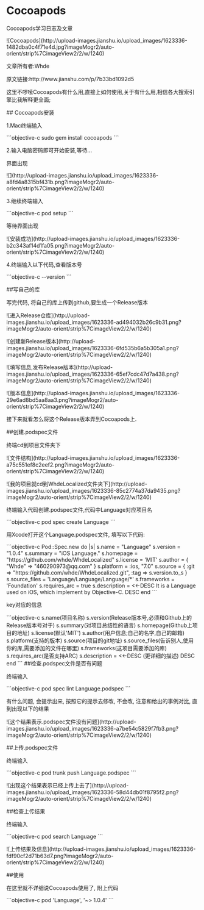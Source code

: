 # Cocoapods
Cocoapods学习日志及文章
<p>![Cocoapods](http://upload-images.jianshu.io/upload_images/1623336-1482dba0c4f71e4d.jpg?imageMogr2/auto-orient/strip%7CimageView2/2/w/1240)<p>
<p>文章所有者:Whde<p>
<p>原文链接:http://www.jianshu.com/p/7b33bd1092d5<p>
<p>这里不啰嗦Cocoapods有什么用,直接上如何使用,关于有什么用,相信各大搜索引擎比我解释更全面;<p>
## Cocoapods安装
<p>1.Mac终端输入<p>
```objective-c
sudo gem install cocoapods
```
<p>2.输入电脑密码即可开始安装,等待...<p>
   <p>界面出现<p>
<p>![](http://upload-images.jianshu.io/upload_images/1623336-a8fd4a8315bf431b.png?imageMogr2/auto-orient/strip%7CimageView2/2/w/1240)<p>
<p>3.继续终端输入<p>
```objective-c
pod setup
```
<p>等待界面出现<p>
<p>![安装成功](http://upload-images.jianshu.io/upload_images/1623336-b2c343af14d1fa05.png?imageMogr2/auto-orient/strip%7CimageView2/2/w/1240)<p>
<p>4.终端输入以下代码,查看版本号<p>
```objective-c
--version
```
<p>##写自己的库<p>
<p>写完代码, 将自己的库上传到github,要生成一个Release版本<p>
<p>![进入Release仓库](http://upload-images.jianshu.io/upload_images/1623336-ad494032b26c9b31.png?imageMogr2/auto-orient/strip%7CimageView2/2/w/1240)<p>
<p>![创建新Release版本](http://upload-images.jianshu.io/upload_images/1623336-6fd535b6a5b305a1.png?imageMogr2/auto-orient/strip%7CimageView2/2/w/1240)<p>
<p>![填写信息,发布Release版本](http://upload-images.jianshu.io/upload_images/1623336-65ef7cdc47d7a438.png?imageMogr2/auto-orient/strip%7CimageView2/2/w/1240)<p>
<p>![版本信息](http://upload-images.jianshu.io/upload_images/1623336-29e6ad8bd5aa8aa3.png?imageMogr2/auto-orient/strip%7CimageView2/2/w/1240)<p>
<p>接下来就看怎么将这个Release版本弄到Cocoapods上.<p>
##创建.podspec文件
<p>终端cd到项目文件夹下<p>
<p>![文件结构](http://upload-images.jianshu.io/upload_images/1623336-a75c551ef8c2eef2.png?imageMogr2/auto-orient/strip%7CimageView2/2/w/1240)<p>
<p>![我的项目就cd到WhdeLocalized文件夹下](http://upload-images.jianshu.io/upload_images/1623336-85c2774a37da9435.png?imageMogr2/auto-orient/strip%7CimageView2/2/w/1240)<p>
<p>终端输入代码创建.podspec文件,代码中Language对应项目名<p>
```objective-c
pod spec create Language
```
<p>用Xcode打开这个Language.podspec文件, 填写以下代码:<p>
```objective-c
Pod::Spec.new do |s|
s.name          = "Language"
s.version       = "1.0.4"
s.summary       = "iOS Language."
s.homepage      = "https://github.com/whde/WhdeLocalized"
s.license       = 'MIT'
s.author        = { "Whde" => "460290973@qq.com" }
s.platform      = :ios, "7.0"
s.source        = { :git => "https://github.com/whde/WhdeLocalized.git", :tag => s.version.to_s }
s.source_files  = 'Language/Language/Language/*'
s.frameworks    = 'Foundation'
s.requires_arc  = true
s.description   = <<-DESC
It is a Language used on iOS, which implement by Objective-C.
DESC
end
```
<p>key对应的信息<p>
```objective-c
s.name(项目名称)
s.version(Release版本号,必须和Github上的Release版本号对于)
s.summary(对项目总结性的语言)
s.homepage(Github上项目的地址)
s.license(默认'MIT')
s.author(用户信息;自己的名字,自己的邮箱)
s.platform(支持的版本)
s.source(项目的git地址)
s.source_files(告诉别人,使用你的库,需要添加的文件在哪里)
s.frameworks(这项目需要添加的库)
s.requires_arc(是否支持ARC)
s.description   = <<-DESC
(更详细的描述)
DESC
end
```
##检查.podspec文件是否有问题
<p>终端输入<p>
```objective-c
pod spec lint Language.podspec
```
<p>有什么问题, 会提示出来, 按照它的提示去修改, 不会改, 注意和给出的事例对比, 直到出现以下的结果<p>
<p>![这个结果表示.podspec文件没有问题](http://upload-images.jianshu.io/upload_images/1623336-a7be54c5829f7fb3.png?imageMogr2/auto-orient/strip%7CimageView2/2/w/1240)<p>
##上传.podspec文件
<p>终端输入<p>
```objective-c
pod trunk push Language.podspec
```
<p>![出现这个结果表示已经上传上去了](http://upload-images.jianshu.io/upload_images/1623336-58d44db01f8795f2.png?imageMogr2/auto-orient/strip%7CimageView2/2/w/1240)<p>
##检查上传结果
<p>终端输入<p>
```objective-c
pod search Language
```
<p>![上传结果及信息](http://upload-images.jianshu.io/upload_images/1623336-fdf90cf2d71b63d7.png?imageMogr2/auto-orient/strip%7CimageView2/2/w/1240)<p>
##使用
<p>在这里就不详细说Cocoapods使用了, 附上代码<p>
```objective-c
pod 'Language', '~> 1.0.4'
```
